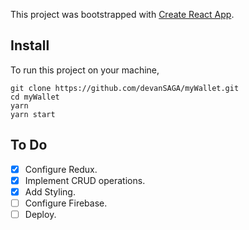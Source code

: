 This project was bootstrapped with [Create React App](https://github.com/facebook/create-react-app).

## Install

To run this project on your machine,
```
git clone https://github.com/devanSAGA/myWallet.git
cd myWallet
yarn
yarn start
```

## To Do

- [x] Configure Redux.
- [x] Implement CRUD operations.
- [x] Add Styling.
- [ ] Configure Firebase.
- [ ] Deploy.
